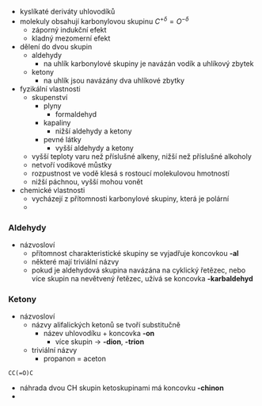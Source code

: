 - kyslíkaté deriváty uhlovodíků
- molekuly obsahují karbonylovou skupinu $C^{+\delta}=O^{-\delta}$
	- záporný indukční efekt
	- kladný mezomerní efekt
- dělení do dvou skupin
	- aldehydy
		- na uhlík karbonylové skupiny je navázán vodík a uhlíkový zbytek
	- ketony
		- na uhlík jsou navázány dva uhlíkové zbytky
- fyzikální vlastnosti
	- skupenství
		- plyny
			- formaldehyd
		- kapaliny
			- nižší aldehydy a ketony
		- pevné látky
			- vyšší aldehydy a ketony
	- vyšší teploty varu než příslušné alkeny, nižší než příslušné alkoholy
	- netvoří vodíkové můstky
	- rozpustnost ve vodě klesá s rostoucí molekulovou hmotností
	- nižší páchnou, vyšší mohou vonět
- chemické vlastnosti
	- vycházejí z přítomnosti karbonylové skupiny, která je polární
	- 
### Aldehydy
- názvosloví
	- přítomnost charakteristické skupiny se vyjadřuje koncovkou **-al**
	- některé mají triviální názvy
	- pokud je aldehydová skupina navázána na cyklický řetězec, nebo více skupin na nevětvený řetězec, užívá se koncovka **-karbaldehyd**

### Ketony
- názvosloví
	- názvy alifalických ketonů se tvoří substitučně
		- název uhlovodíku + koncovka **-on**
			- více skupin -> **-dion**, **-trion**
	- triviální názvy
		- propanon = aceton
```smiles 
CC(=O)C
```
- náhrada dvou CH skupin ketoskupinami má koncovku **-chinon** 
- 
